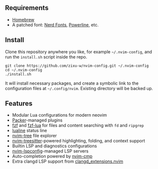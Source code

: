 ## Requirements

- [Homebrew](https://brew.sh)
- A patched font: [Nerd Fonts](https://github.com/ryanoasis/nerd-fonts), [Powerline](https://github.com/powerline/fonts), etc.

## Install

Clone this repository anywhere you like, for example `~/.nvim-config`, and
run the `install.sh` script inside the repo.
```
git clone https://github.com/zixu-w/nvim-config.git ~/.nvim-config
cd ~/.nvim-config
./install.sh
```
It will install necessary packages, and create a symbolic link to the
configuration files at `~/.config/nvim`. Existing directory will be backed up.

## Features

- Modular Lua configurations for modern neovim
- [Packer](https://github.com/wbthomason/packer.nvim)-managed plugins
- [fzf](https://github.com/junegunn/fzf) and [fzf-lua](https://github.com/ibhagwan/fzf-lua) for files and content searching with `fd` and `ripgrep`
- [lualine](https://github.com/nvim-lualine/lualine.nvim) status line
- [nvim-tree](https://github.com/nvim-tree/nvim-tree.lua) file explorer
- [nvim-treesitter](https://github.com/nvim-treesitter/nvim-treesitter)-powered highlighting, folding, and context support
- Builtin LSP and diagnostics configurations
- [nvim-lspconfig](https://github.com/neovim/nvim-lspconfig)-managed LSP servers
- Auto-completion powered by [nvim-cmp](https://github.com/hrsh7th/nvim-cmp)
- Extra clangd LSP support from [clangd_extensions.nvim](https://github.com/p00f/clangd_extensions.nvim)

